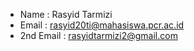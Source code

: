 - Name : Rasyid Tarmizi
- Email : rasyid20ti@mahasiswa.pcr.ac.id
- 2nd Email : rasyidtarmizi2@gmail.com


